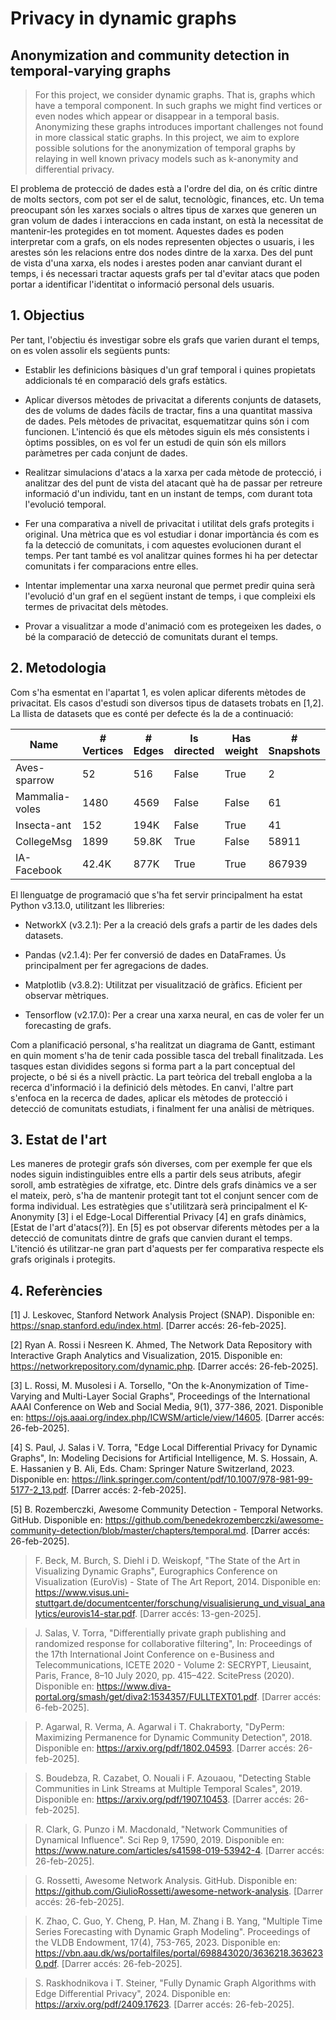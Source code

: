 # Privacy in dynamic graphs
## Anonymization and community detection in temporal-varying graphs
> For this project, we consider dynamic graphs. That 
> is, graphs which have a temporal component. In such graphs we might find
> vertices or even nodes which appear or disappear in a temporal basis.
> Anonymizing these graphs introduces important challenges not found in
> more classical static graphs. In this project, we aim to explore
> possible solutions for the anonymization of temporal graphs by relaying
> in well known privacy models such as k-anonymity and differential privacy.

El problema de protecció de dades està a l'ordre del dia, on és crític dintre de molts sectors, com pot ser el de salut, tecnològic, finances, etc.
Un tema preocupant són les xarxes socials o altres tipus de xarxes que generen un gran volum de dades i interaccions en cada instant,
on està la necessitat de mantenir-les protegides en tot moment. Aquestes dades es poden interpretar
com a grafs, on els nodes representen objectes o usuaris, i les arestes són les relacions entre dos nodes dintre de la xarxa.
Des del punt de vista d'una xarxa, els nodes i arestes poden anar canviant durant el temps, i és necessari tractar aquests grafs
per tal d'evitar atacs que poden portar a identificar l'identitat o informació personal dels usuaris. 

## 1. Objectius
Per tant, l'objectiu és investigar sobre els grafs que varien durant el temps, on es volen assolir els següents punts:

* Establir les definicions bàsiques d'un graf temporal i quines propietats addicionals té en comparació dels grafs estàtics.

* Aplicar diversos mètodes de privacitat a diferents conjunts de datasets, des de volums de dades fàcils de tractar, 
fins a una quantitat massiva de dades. Pels mètodes de privacitat, esquematitzar quins són i com funcionen. L'intenció 
és que els mètodes siguin els més consistents i òptims possibles, on es vol fer un estudi de quin són els millors paràmetres per cada conjunt de dades. 

* Realitzar simulacions d'atacs a la xarxa per cada mètode de protecció, i analitzar des del punt de vista del atacant 
què ha de passar per retreure informació d'un individu, tant en un instant de temps, com durant tota l'evolució temporal.

* Fer una comparativa a nivell de privacitat i utilitat dels grafs protegits i original. Una mètrica que es vol estudiar i donar importància és com es fa la detecció
de comunitats, i com aquestes evolucionen durant el temps. Per tant també es vol analitzar quines formes hi ha per detectar comunitats i fer comparacions entre elles.

* Intentar implementar una xarxa neuronal que permet predir quina serà l'evolució d'un graf en el següent instant de temps, i que compleixi els termes de privacitat dels mètodes.
 
* Provar a visualitzar a mode d'animació com es protegeixen les dades, o bé la comparació de detecció de comunitats durant el temps.

## 2. Metodologia

Com s'ha esmentat en l'apartat 1, es volen aplicar diferents mètodes de privacitat. 
Els casos d'estudi son diversos tipus de datasets trobats en [1,2]. 
La llista de datasets que es conté per defecte és la de a continuació:

<div align="center">
  
| Name | # Vertices | # Edges | Is directed | Has weight | # Snapshots | 
|-----------|-----------|-----------|-----------|-----------|-----------|
| Aves-sparrow | 52 | 516 | False | True | 2 | 
| Mammalia-voles | 1480 | 4569 | False | False | 61 | 
| Insecta-ant | 152 | 194K | False | True | 41 | 
| CollegeMsg | 1899 | 59.8K | True | False | 58911 |
| IA-Facebook | 42.4K | 877K | True | True | 867939 |

</div>

El llenguatge de programació que s'ha fet servir principalment ha estat Python v3.13.0, utilitzant les llibreries:

* NetworkX (v3.2.1): Per a la creació dels grafs a partir de les dades dels datasets. 

* Pandas (v2.1.4): Per fer conversió de dades en DataFrames. Ús principalment per fer agregacions de dades.

* Matplotlib (v3.8.2): Utilitzat per visualització de gràfics. Eficient per observar mètriques.

* Tensorflow (v2.17.0): Per a crear una xarxa neural, en cas de voler fer un forecasting de grafs. 

Com a planificació personal, s'ha realitzat un diagrama de Gantt, estimant en quin moment s'ha de tenir cada possible tasca del treball finalitzada.
Les tasques estan dividides segons si forma part a la part conceptual del projecte, o bé si és a nivell pràctic. 
La part teòrica del treball engloba a la recerca d'informació i la definició dels mètodes. 
En canvi, l'altre part s'enfoca en la recerca de dades, aplicar els mètodes de protecció i detecció de comunitats estudiats, i finalment fer una anàlisi de mètriques. 

## 3. Estat de l'art

Les maneres de protegir grafs són diverses, com per exemple fer que els nodes siguin indistinguibles entre ells a partir dels seus atributs, afegir soroll, 
amb estratègies de xifratge, etc. Dintre dels grafs dinàmics ve a ser el mateix, però, s'ha de mantenir protegit tant tot el conjunt sencer com de forma individual. 
Les estratègies que s'utilitzarà serà principalment el K-Anonymity [3] i el Edge-Local Differential Privacy [4] en grafs dinàmics, [Estat de l'art d'atacs(?)]. 
En [5] es pot observar diferents mètodes per a la detecció de comunitats dintre de grafs que canvien durant el temps. L'itenció és utilitzar-ne gran part d'aquests per fer comparativa respecte els grafs originals i protegits.

## 4. Referències

[1] J. Leskovec, Stanford Network Analysis Project (SNAP). Disponible en: https://snap.stanford.edu/index.html. [Darrer accés: 26-feb-2025].

[2] Ryan A. Rossi i Nesreen K. Ahmed, The Network Data Repository with Interactive Graph Analytics and Visualization, 2015. 
Disponible en: https://networkrepository.com/dynamic.php. [Darrer accés: 26-feb-2025].

[3] L. Rossi, M. Musolesi i A. Torsello, "On the k-Anonymization of Time-Varying and Multi-Layer Social Graphs", Proceedings of the International AAAI Conference on Web and Social Media, 9(1), 377-386, 2021. Disponible en: https://ojs.aaai.org/index.php/ICWSM/article/view/14605. [Darrer accés: 26-feb-2025].

[4] S. Paul, J. Salas i V. Torra, "Edge Local Differential Privacy for Dynamic Graphs", 
In: Modeling Decisions for Artificial Intelligence, M. S. Hossain, A. E. Hassanien y B. Ali, Eds. Cham: Springer Nature Switzerland, 2023. 
Disponible en: https://link.springer.com/content/pdf/10.1007/978-981-99-5177-2_13.pdf. [Darrer accés: 2-feb-2025].

[5] B. Rozemberczki, Awesome Community Detection - Temporal Networks. GitHub. 
Disponible en: https://github.com/benedekrozemberczki/awesome-community-detection/blob/master/chapters/temporal.md. [Darrer accés: 26-feb-2025]. 

> F. Beck, M. Burch, S. Diehl i D. Weiskopf, "The State of the Art in Visualizing Dynamic Graphs", 
> Eurographics Conference on Visualization (EuroVis) - State of The Art Report, 2014. 
> Disponible en: https://www.visus.uni-stuttgart.de/documentcenter/forschung/visualisierung_und_visual_analytics/eurovis14-star.pdf. 
> [Darrer accés: 13-gen-2025].

> J. Salas, V. Torra, "Differentially private graph publishing and randomized
> response for collaborative filtering", In: Proceedings of the 17th International
> Joint Conference on e-Business and Telecommunications, ICETE 2020 - Volume
> 2: SECRYPT, Lieusaint, Paris, France, 8–10 July 2020, pp. 415–422. ScitePress
> (2020). Disponible en: https://www.diva-portal.org/smash/get/diva2:1534357/FULLTEXT01.pdf. [Darrer accés: 6-feb-2025].

> P. Agarwal, R. Verma, A. Agarwal i T. Chakraborty, "DyPerm: Maximizing Permanence for Dynamic Community Detection", 2018.
> Disponible en: https://arxiv.org/pdf/1802.04593. [Darrer accés: 26-feb-2025].

> S. Boudebza, R. Cazabet, O. Nouali i F. Azouaou, "Detecting Stable Communities in Link Streams at Multiple Temporal Scales", 2019. 
> Disponible en: https://arxiv.org/pdf/1907.10453. [Darrer accés: 26-feb-2025].

> R. Clark, G. Punzo i M. Macdonald, "Network Communities of Dynamical Influence". Sci Rep 9, 17590, 2019. 
> Disponible en: https://www.nature.com/articles/s41598-019-53942-4. [Darrer accés: 26-feb-2025]. 

> G. Rossetti, Awesome Network Analysis. GitHub. 
> Disponible en: https://github.com/GiulioRossetti/awesome-network-analysis. [Darrer accés: 26-feb-2025].

> K. Zhao, C. Guo, Y. Cheng, P. Han, M. Zhang i B. Yang,  "Multiple Time Series Forecasting with
> Dynamic Graph Modeling".  Proceedings of the VLDB Endowment, 17(4), 753-765, 2023. 
> Disponible en: https://vbn.aau.dk/ws/portalfiles/portal/698843020/3636218.3636230.pdf. [Darrer accés: 26-feb-2025].

> S. Raskhodnikova i T. Steiner, "Fully Dynamic Graph Algorithms with Edge Differential Privacy", 2024. 
> Disponible en: https://arxiv.org/pdf/2409.17623. [Darrer accés: 26-feb-2025]. 




